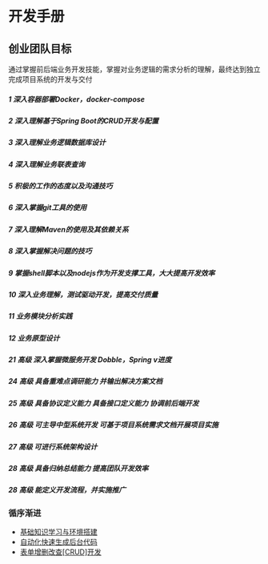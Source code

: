 # 开发手册

## 创业团队目标
通过掌握前后端业务开发技能，掌握对业务逻辑的需求分析的理解，最终达到独立完成项目系统的开发与交付

##### 1 深入容器部署Docker，docker-compose
##### 2 深入理解基于Spring Boot的CRUD开发与配置
##### 3 深入理解业务逻辑数据库设计
##### 4 深入理解业务联表查询
##### 5 积极的工作的态度以及沟通技巧
##### 6 深入掌握git工具的使用
##### 7 深入理解Maven的使用及其依赖关系
##### 8 深入掌握解决问题的技巧
##### 9 掌握shell脚本以及nodejs作为开发支撑工具，大大提高开发效率
##### 10 深入业务理解，测试驱动开发，提高交付质量
##### 11 业务模块分析实践
##### 12 业务原型设计
##### 21 高级 深入掌握微服务开发 Dobble，Spring v进度
##### 24 高级  具备重难点调研能力 并输出解决方案文档
##### 25 高级  具备协议定义能力  具备接口定义能力 协调前后端开发
##### 26 高级  可主导中型系统开发 可基于项目系统需求文档开展项目实施
##### 27 高级  可进行系统架构设计
##### 28 高级  具备归纳总结能力  提高团队开发效率   
##### 28 高级  能定义开发流程，并实施推广


### 循序渐进
- [基础知识学习与环境搭建](../New%20Hire%20Developer%20Training%20Process.md)
- [自动化快速生成后台代码](https://github.com/kequandian/crud-sandbox.smallsaas.cn/blob/master/get_started/%E5%A6%82%E4%BD%95%E7%94%9F%E6%88%90API%E4%BB%A3%E7%A0%81.md)
- [表单增删改查[CRUD]开发](业务开发从表单开始.md)
